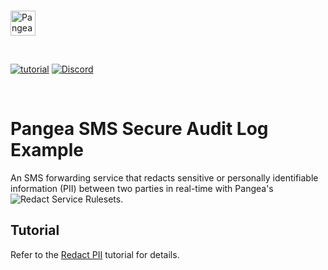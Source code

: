 <p>
  <br />
  <a href="https://pangea.cloud?utm_source=github&utm_medium=node-sdk" target="_blank" rel="noopener noreferrer">
    <img src="https://pangea-marketing.s3.us-west-2.amazonaws.com/pangea-color.svg" alt="Pangea Logo" height="40">
  </a>
  <br />
</p>

<p>
<br />

[![tutorial](https://img.shields.io/badge/documentation-pangea-blue?style=for-the-badge&labelColor=551B76)](https://www.twilio.com/blog/build-sms-proxy-redact-pii-from-sms-conversations-pangea-redact-service-python)
[![Discord](https://img.shields.io/discord/1017567751818182786?color=%23551b76&label=Discord&logo=discord&logoColor=%23FFFFFF&style=for-the-badge)](https://discord.gg/z7yXhC7cQr)

<br />
</p>

# Pangea SMS Secure Audit Log Example

An SMS forwarding service that redacts sensitive or personally identifiable information (PII) between two parties in real-time with Pangea's ![Redact Service](https://pangea.cloud/services/redact/) Rulesets.

## Tutorial

Refer to the [Redact PII](https://www.twilio.com/blog/build-sms-proxy-redact-pii-from-sms-conversations-pangea-redact-service-python) tutorial for details.
